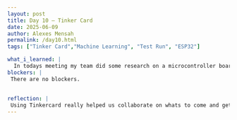 ```yaml
---
layout: post
title: Day 10 – Tinker Card
date: 2025-06-09
author: Alexes Mensah
permalink: /day10.html
tags: ["Tinker Card","Machine Learning", "Test Run", "ESP32"]

what_i_learned: |
  In todays meeting my team did some research on a microcontroller board that was used to program and control electronic circuits. We watched videos and read very informative articles on the connections using the breadboard and Arduino. To explain a breadboard, it is a reusable platform for connecting components and wiring circuits without soldering. In the article we read, we learned about the the troubleshooting process. We also saw some challenges that were faced which is very important for us to learn from and get ahead of. I belive my team became more comfortable with using Arduino. We then as a team worked on a simulation in Tinkercard. TinkerCAD helps us with editing components without needing the material in hand physically but instead virtually. We learned more about the ESP32 chip and how to implement it into the simulator. We also used and learned about a temperature sensor in tinkercard. 
blockers: |
 There are no blockers.
  
  
reflection: | 
 Using Tinkercard really helped us collaborate on whats to come and get familiar with the components needed. I cant wait to use do what we learned physically to create the device. I really love how interactive Tinkercard is. This simulation helped us grow more comfortable with circuit design and component integration. Seeing the concepts come to life in the simulator gave me a sense of accomplishment and made me excited to try building physical circuits in the future. I also felt proud of how well our team worked together, we supported each other and shared ideas, which made the learning process smoother and more enjoyable. Overall, the experience boosted our confidence and collaboration. 
---
```

